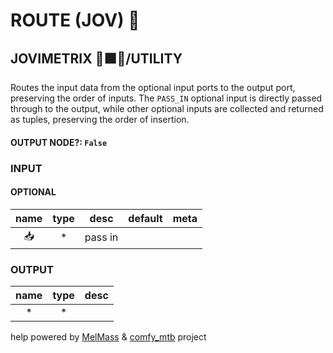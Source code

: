 # ROUTE (JOV) 🚌

## JOVIMETRIX 🔺🟩🔵/UTILITY

Routes the input data from the optional input ports to the output port, preserving the order of inputs. The `PASS_IN` optional input is directly passed through to the output, while other optional inputs are collected and returned as tuples, preserving the order of insertion.

#### OUTPUT NODE?: `False`

### INPUT

#### OPTIONAL

name|type|desc|default|meta
:---:|:---:|---|---|---
📥|*|pass in||

### OUTPUT

name|type|desc
:---:|:---:|---
*|*|

help powered by [MelMass](https://github.com/melMass) & [comfy_mtb](https://github.com/melMass/comfy_mtb) project
